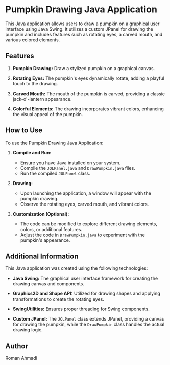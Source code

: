 # Pumpkin Drawing Java Application

This Java application allows users to draw a pumpkin on a graphical user interface using Java Swing. It utilizes a custom JPanel for drawing the pumpkin and includes features such as rotating eyes, a carved mouth, and various colored elements.

## Features

1. **Pumpkin Drawing:** Draw a stylized pumpkin on a graphical canvas.

2. **Rotating Eyes:** The pumpkin's eyes dynamically rotate, adding a playful touch to the drawing.

3. **Carved Mouth:** The mouth of the pumpkin is carved, providing a classic jack-o'-lantern appearance.

4. **Colorful Elements:** The drawing incorporates vibrant colors, enhancing the visual appeal of the pumpkin.

## How to Use

To use the Pumpkin Drawing Java Application:

1. **Compile and Run:**
    - Ensure you have Java installed on your system.
    - Compile the `JOLPanel.java` and `DrawPumpkin.java` files.
    - Run the compiled `JOLPanel` class.

2. **Drawing:**
    - Upon launching the application, a window will appear with the pumpkin drawing.
    - Observe the rotating eyes, carved mouth, and vibrant colors.

3. **Customization (Optional):**
    - The code can be modified to explore different drawing elements, colors, or additional features.
    - Adjust the code in `DrawPumpkin.java` to experiment with the pumpkin's appearance.

## Additional Information

This Java application was created using the following technologies:

- **Java Swing:** The graphical user interface framework for creating the drawing canvas and components.

- **Graphics2D and Shape API:** Utilized for drawing shapes and applying transformations to create the rotating eyes.

- **SwingUtilities:** Ensures proper threading for Swing components.

- **Custom JPanel:** The `JOLPanel` class extends JPanel, providing a canvas for drawing the pumpkin, while the `DrawPumpkin` class handles the actual drawing logic.

## Author
Roman Ahmadi